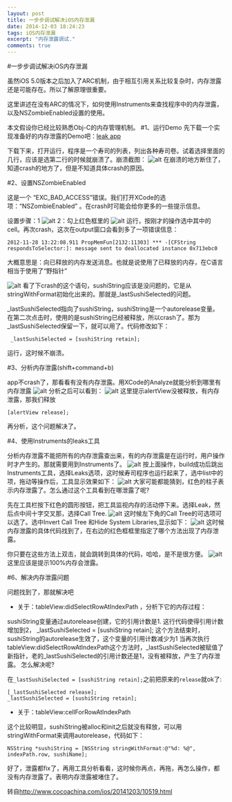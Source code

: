 ```yaml
---
layout: post
title: 一步步调试解决iOS内存泄漏
date: 2014-12-03 18:24:23
tags: iOS内存泄漏
excerpt: "内存泄露调试."
comments: true
---
```





#一步步调试解决iOS内存泄漏

虽然iOS 5.0版本之后加入了ARC机制，由于相互引用关系比较复杂时，内存泄露还是可能存在。所以了解原理很重要。

这里讲述在没有ARC的情况下，如何使用Instruments来查找程序中的内存泄露，以及NSZombieEnabled设置的使用。

本文假设你已经比较熟悉Obj-C的内存管理机制。
#1、运行Demo
先下载一个实现准备好的内存泄露的Demo吧：[leak app](http://vdisk.weibo.com/s/zrVA6foBEUb4f)

下载下来，打开运行，程序是一个寿司的列表，列出各种寿司卷。试着选择里面的几行，应该是选第二行的时候就崩溃了。崩溃截图：
![alt](http://api.cocoachina.com/uploads/20141203/1417587777147004.jpg)
在崩溃的地方断住了，知道crash的地方了，但是不知道具体crash的原因。

#2、设置NSZombieEnabled

这是一个 “EXC_BAD_ACCESS”错误。我们打开XCode的选项：“NSZombieEnabled” 。在crash时可能会给你更多的一些提示信息。

设置步骤：1
![alt](http://api.cocoachina.com/uploads/20141203/1417587808490152.jpg)
2：勾上红色框里的
![alt](http://api.cocoachina.com/uploads/20141203/1417587836983691.jpg)
运行，按刚才的操作选中其中的cell。再次crash，这次在output窗口会看到多了一项错误信息：

	2012-11-28 13:22:08.911 PropMemFun[2132:11303] *** -[CFString respondsToSelector:]: message sent to deallocated instance 0x713ebc0
大概意思是：向已释放的内存发送消息。也就是说使用了已释放的内存，在C语言相当于使用了“野指针”

![alt](http://api.cocoachina.com/uploads/20141203/1417587866465609.jpg)
看了下crash的这个语句，sushiString应该是没问题的，它是从stringWithFormat初始化出来的。那就是_lastSushiSelected的问题。

_lastSushiSelected指向了sushiString，sushiString是一个autorelease变量。 在第二次点击时，使用的是sushiString已经被释放，所以crash了。那为_lastSushiSelected保留一下，就可以用了。代码修改如下：

	 _lastSushiSelected = [sushiString retain];
	 
运行，这时候不崩溃。

#3、分析内存泄露(shift+command+b)

app不crash了，那看看有没有内存泄露。用XCode的Analyze就能分析到哪里有内存泄露
![alt](http://api.cocoachina.com/uploads/20141203/1417587915571490.jpg)
分析之后可以看到：
![alt](http://api.cocoachina.com/uploads/20141203/1417587928551473.jpg)
这里提示alertView没被释放，有内存泄露，那我们释放
	
	[alertView release];
	
再分析，这个问题解决了。

#4、使用Instruments的leaks工具

分析内存泄露不能把所有的内存泄露查出来，有的内存泄露是在运行时，用户操作时才产生的。那就需要用到Instruments了。
![alt](http://api.cocoachina.com/uploads/20141203/1417587996170852.jpg)
按上面操作，build成功后跳出Instruments工具，选择Leaks选项，这时候寿司程序也运行起来了，选中list中的项，拖动等操作后，工具显示效果如下：
![alt](http://api.cocoachina.com/uploads/20141203/1417588011267085.jpg)
大家可能都能猜到，红色的柱子表示内存泄露了。怎么通过这个工具看到在哪泄露了呢?

先在工具栏按下红色的圆形按钮，把工具监视内存的活动停下来。选择Leak，然后点中间十字交叉那，选择Call Tree.
![alt](http://api.cocoachina.com/uploads/20141203/1417588046206053.jpg)
这时候左下角的Call Tree的可选项可以选了。选中Invert Call Tree 和Hide System Libraries,显示如下：
![alt](http://api.cocoachina.com/uploads/20141203/1417588059291045.jpg)
这时候内存泄露的具体代码找到了，在右边的红色框框里指定了哪个方法出现了内存泄露。

你只要在这些方法上双击，就会跳转到具体的代码，哈哈，是不是很方便。
![alt](http://api.cocoachina.com/uploads/20141203/1417588083155372.jpg)
这里应该是提示100%内存会泄露。

#6、解决内存泄露问题

问题找到了，那就解决吧

* 关于：tableView:didSelectRowAtIndexPath ，分析下它的内存过程：

sushiString变量通过autorelease创建，它的引用计数是1.
这行代码使得引用计数增加到2， _lastSushiSelected = [sushiString retain];
这个方法结束时，sushiString的autorelease生效了，这个变量的引用计数减少为1
当再次执行tableView:didSelectRowAtIndexPath这个方法时，_lastSushiSelected被赋值了新指针，老的_lastSushiSelected的引用计数还是1，没有被释放，产生了内存泄露。
怎么解决呢?

	
在`_lastSushiSelected = [sushiString retain];`之前把原来的`release`就ok了:


	[_lastSushiSelected release];
    _lastSushiSelected = [sushiString retain];

* 关于：tableView:cellForRowAtIndexPath

这个比较明显，sushiString被alloc和init之后就没有释放，可以用stringWithFormat来调用autorelease，代码如下：

	NSString *sushiString = [NSString stringWithFormat:@"%d: %@", indexPath.row, sushiName];
	
好了，泄露都fix了，再用工具分析看看，这时候你再点，再拖，再怎么操作，都没有内存泄露了。表明内存泄露被堵住了。


转自<http://www.cocoachina.com/ios/20141203/10519.html>